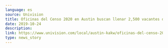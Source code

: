 ```yaml
---
language: es
source: Univision
title: Oficinas del Censo 2020 en Austin buscan llenar 2,500 vacantes de empleo temporal
date: 2019-10-24
description:
link: https://www.univision.com/local/austin-kakw/oficinas-del-censo-2020-en-austin-buscan-llenar-2-500-vacantes-de-empleo-temporal
type: news_story
---
```

